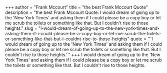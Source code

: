 +++
author = "Frank Mccourt"
title = "the best Frank Mccourt Quote"
description = "the best Frank Mccourt Quote: I would dream of going up to the 'New York Times' and asking them if I could please be a copy boy or let me scrub the toilets or something like that. But I couldn't rise to those heights."
slug = "i-would-dream-of-going-up-to-the-new-york-times-and-asking-them-if-i-could-please-be-a-copy-boy-or-let-me-scrub-the-toilets-or-something-like-that-but-i-couldnt-rise-to-those-heights"
quote = '''I would dream of going up to the 'New York Times' and asking them if I could please be a copy boy or let me scrub the toilets or something like that. But I couldn't rise to those heights.'''
+++
I would dream of going up to the 'New York Times' and asking them if I could please be a copy boy or let me scrub the toilets or something like that. But I couldn't rise to those heights.
